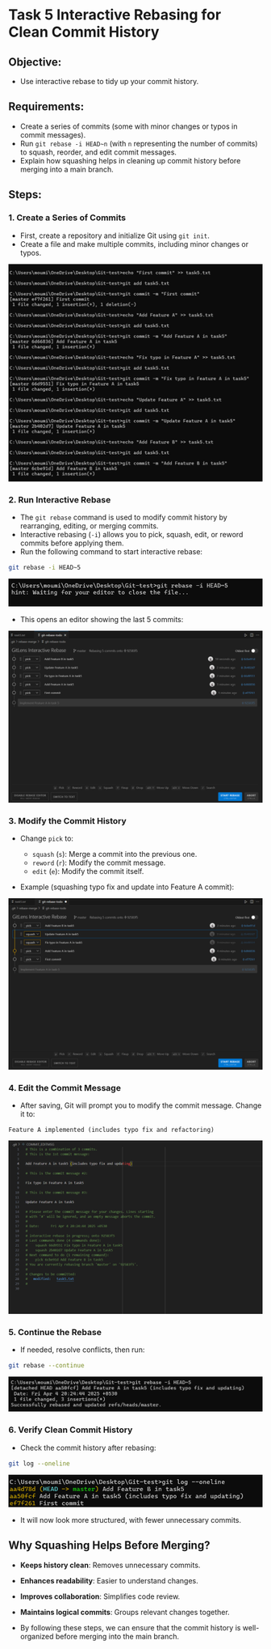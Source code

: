 # Task 5 **Interactive Rebasing for Clean Commit History**
    
## **Objective:**
- Use interactive rebase to tidy up your commit history.
    
## **Requirements:**    
- Create a series of commits (some with minor changes or typos in commit messages).
- Run `git rebase -i HEAD~n` (with `n` representing the number of commits) to squash, reorder, and edit commit messages.
- Explain how squashing helps in cleaning up commit history before merging into a main branch.

## **Steps:**

### 1. **Create a Series of Commits**
- First, create a repository and initialize Git using `git init`.
- Create a file and make multiple commits, including minor changes or typos.

![Multiple commits](./commits.png)

### 2. **Run Interactive Rebase**
- The `git rebase` command is used to modify commit history by rearranging, editing, or merging commits.
- Interactive rebasing (`-i`) allows you to pick, squash, edit, or reword commits before applying them.
- Run the following command to start interactive rebase:
 
```sh
git rebase -i HEAD~5
```

![Rebase command](./rebase.png)

- This opens an editor showing the last 5 commits:

![Editor](./editor.png)

### 3. **Modify the Commit History**
- Change `pick` to:
    - `squash` (`s`): Merge a commit into the previous one.
    - `reword` (`r`): Modify the commit message.
    - `edit` (`e`): Modify the commit itself.

- Example (squashing typo fix and update into Feature A commit):

![Squash](./squash.png)

### 4. **Edit the Commit Message**
- After saving, Git will prompt you to modify the commit message. Change it to:

```
Feature A implemented (includes typo fix and refactoring)
```

![Commit message](./commit-msg.png)

### 5. **Continue the Rebase**
- If needed, resolve conflicts, then run:
```sh
git rebase --continue
```

![After rebase](./final.png)

### 6. **Verify Clean Commit History**
- Check the commit history after rebasing:
```sh
git log --oneline
```

![Log](./log.png)

- It will now look more structured, with fewer unnecessary commits.

## **Why Squashing Helps Before Merging?**
- **Keeps history clean**: Removes unnecessary commits.
- **Enhances readability**: Easier to understand changes.
- **Improves collaboration**: Simplifies code review.
- **Maintains logical commits**: Groups relevant changes together.

- By following these steps, we can ensure that the commit history is well-organized before merging into the main branch.



